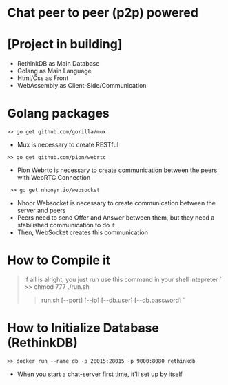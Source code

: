 # Chat peer to peer (p2p) powered

# [Project in building]

- RethinkDB as Main Database
- Golang as Main Language
- Html/Css as Front
- WebAssembly as Client-Side/Communication

# Golang packages

` >> go get github.com/gorilla/mux `
- Mux is necessary to create RESTful

` >> go get github.com/pion/webrtc `
- Pion Webrtc is necessary to create communication between the peers with WebRTC Connection

` >> go get nhooyr.io/websocket`
- Nhoor Websocket is necessary to create communication between the server and peers
- Peers need to send Offer and Answer between them, but they need a stabilished communication to do it
- Then, WebSocket creates this communication

# How to Compile it
> If all is alright, you just run use this command in your shell intepreter
` >> chmod 777 ./run.sh
  >> run.sh [--port] [--ip] [--db.user] [--db.password] 
`

# How to Initialize Database (RethinkDB)
` >> docker run --name db -p 28015:28015 -p 9000:8080 rethinkdb `

- When you start a chat-server first time, it'll set up by itself

